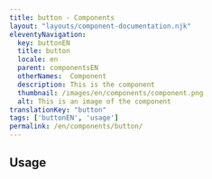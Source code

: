 ```yaml
---
title: button - Components
layout: "layouts/component-documentation.njk"
eleventyNavigation:
  key: buttonEN
  title: button
  locale: en
  parent: componentsEN
  otherNames:  Component
  description: This is the component
  thumbnail: /images/en/components/component.png
  alt: This is an image of the component
translationKey: "button"
tags: ['buttonEN', 'usage']
permalink: /en/components/button/
---
```


## Usage